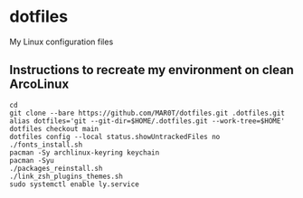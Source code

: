 # dotfiles

My Linux configuration files

## Instructions to recreate my environment on clean ArcoLinux

```
cd
git clone --bare https://github.com/MAR0T/dotfiles.git .dotfiles.git
alias dotfiles='git --git-dir=$HOME/.dotfiles.git --work-tree=$HOME'
dotfiles checkout main
dotfiles config --local status.showUntrackedFiles no
./fonts_install.sh
pacman -Sy archlinux-keyring keychain
pacman -Syu
./packages_reinstall.sh
./link_zsh_plugins_themes.sh
sudo systemctl enable ly.service
```
